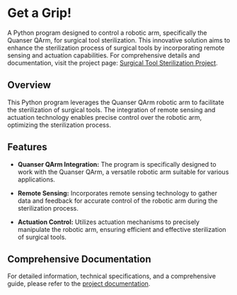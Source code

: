 # Get a Grip!

A Python program designed to control a robotic arm, specifically the Quanser QArm, for surgical tool sterilization. This innovative solution aims to enhance the sterilization process of surgical tools by incorporating remote sensing and actuation capabilities. For comprehensive details and documentation, visit the project page: [Surgical Tool Sterilization Project](https://bilalm04.github.io/project2.html).

## Overview

This Python program leverages the Quanser QArm robotic arm to facilitate the sterilization of surgical tools. The integration of remote sensing and actuation technology enables precise control over the robotic arm, optimizing the sterilization process.

## Features

- **Quanser QArm Integration:** The program is specifically designed to work with the Quanser QArm, a versatile robotic arm suitable for various applications.

- **Remote Sensing:** Incorporates remote sensing technology to gather data and feedback for accurate control of the robotic arm during the sterilization process.

- **Actuation Control:** Utilizes actuation mechanisms to precisely manipulate the robotic arm, ensuring efficient and effective sterilization of surgical tools.

## Comprehensive Documentation

For detailed information, technical specifications, and a comprehensive guide, please refer to the [project documentation](https://bilalm04.github.io/project2.html).
